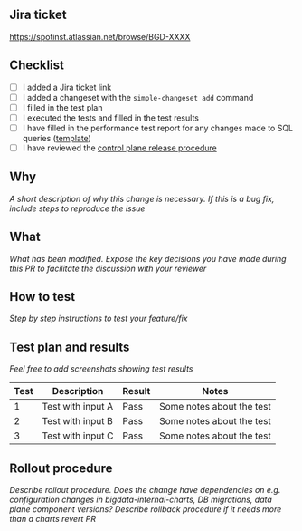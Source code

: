 ## Jira ticket

https://spotinst.atlassian.net/browse/BGD-XXXX

## Checklist

- [ ] I added a Jira ticket link
- [ ] I added a changeset with the `simple-changeset add` command
- [ ] I filled in the test plan
- [ ] I executed the tests and filled in the test results
- [ ] I have filled in the performance test report for any changes made to SQL queries ([template](https://github.com/spotinst/bigdata-python-services/blob/main/.github/db_perf_template.md))
- [ ] I have reviewed the [control plane release procedure](https://spotinst.atlassian.net/wiki/spaces/BD/pages/2358902789/Control+plane+Release)

## Why

_A short description of why this change is necessary. If this is a bug fix, include steps to reproduce the issue_

## What

_What has been modified. Expose the key decisions you have made during this PR to facilitate the discussion with your reviewer_

## How to test

_Step by step instructions to test your feature/fix_

## Test plan and results

_Feel free to add screenshots showing test results_

| Test | Description       | Result | Notes                     |
| ---- | ----------------- | ------ | ------------------------- |
| 1    | Test with input A | Pass   | Some notes about the test |
| 2    | Test with input B | Pass   | Some notes about the test |
| 3    | Test with input C | Pass   | Some notes about the test |

## Rollout procedure

_Describe rollout procedure. Does the change have dependencies on e.g. configuration changes in bigdata-internal-charts, DB migrations, data plane component versions?_
_Describe rollback procedure if it needs more than a charts revert PR_

